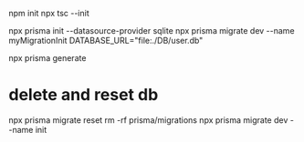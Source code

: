 

npm init
npx tsc --init


npx prisma init --datasource-provider sqlite
npx prisma migrate dev --name myMigrationInit
DATABASE_URL="file:./DB/user.db"

npx prisma generate

# delete and reset db

npx prisma migrate reset
rm -rf prisma/migrations
npx prisma migrate dev --name init


